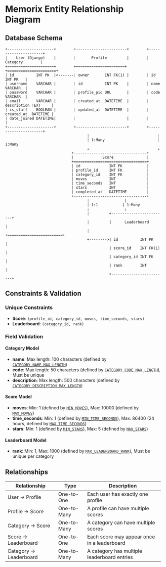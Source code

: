 # Memorix Entity Relationship Diagram

## Database Schema

```
+---------------------+        +-----------------------+        +----------------------+
|    User (Django)    |        |       Profile         |        |      Category        |
+=====================+        +======================+        +======================+
| id          INT PK  |<-------| owner       INT FK(1) |        | id          INT PK   |
| username    VARCHAR |        | id          INT PK    |        | name        VARCHAR  |
| password    VARCHAR |        | profile_pic URL       |        | code        VARCHAR  |
| email       VARCHAR |        | created_at  DATETIME  |        | description TEXT     |
| is_staff    BOOLEAN |        | updated_at  DATETIME  |        | created_at  DATETIME |
| date_joined DATETIME|        |                       |        |                      |
+---------------------+        +-----------------------+        +----------------------+
                                     |                               |
                                     | 1:Many                        | 1:Many
                                     ↓                               ↓
                              +---------------------------------+
                              |             Score               |
                              +=================================+
                              | id             INT PK           |
                              | profile_id     INT FK           |
                              | category_id    INT FK           |
                              | moves          INT              |
                              | time_seconds   INT              |
                              | stars          INT              |
                              | completed_at   DATETIME         |
                              +---------------------------------+
                                     |                |
                                     | 1:1           | 1:Many
                                     ↓                ↓
                                     |         +-------------------------+
                                     |         |      Leaderboard        |
                                     |         +=========================+
                                     +-------->| id          INT PK      |
                                               | score_id    INT FK(1)   |
                                               | category_id INT FK      |
                                               | rank        INT         |
                                               +-------------------------+
```

## Constraints & Validation

### Unique Constraints
- **Score**: `(profile_id, category_id, moves, time_seconds, stars)`
- **Leaderboard**: `(category_id, rank)`

### Field Validation

#### Category Model
- **name**: Max length: 100 characters (defined by [`CATEGORY_NAME_MAX_LENGTH`](e%3A%5Capi_drf%5Ccommon%5Cconstants.py))
- **code**: Max length: 50 characters (defined by [`CATEGORY_CODE_MAX_LENGTH`](e%3A%5Capi_drf%5Ccommon%5Cconstants.py)), Must be unique
- **description**: Max length: 500 characters (defined by [`CATEGORY_DESCRIPTION_MAX_LENGTH`](e%3A%5Capi_drf%5Ccommon%5Cconstants.py))

#### Score Model
- **moves**: Min: 1 (defined by [`MIN_MOVES`](e%3A%5Capi_drf%5Ccommon%5Cconstants.py)), Max: 10000 (defined by [`MAX_MOVES`](e%3A%5Capi_drf%5Ccommon%5Cconstants.py))
- **time_seconds**: Min: 1 (defined by [`MIN_TIME_SECONDS`](e%3A%5Capi_drf%5Ccommon%5Cconstants.py)), Max: 86400 (24 hours, defined by [`MAX_TIME_SECONDS`](e%3A%5Capi_drf%5Ccommon%5Cconstants.py))
- **stars**: Min: 1 (defined by [`MIN_STARS`](e%3A%5Capi_drf%5Ccommon%5Cconstants.py)), Max: 5 (defined by [`MAX_STARS`](e%3A%5Capi_drf%5Ccommon%5Cconstants.py))

#### Leaderboard Model
- **rank**: Min: 1, Max: 1000 (defined by [`MAX_LEADERBOARD_RANK`](e%3A%5Capi_drf%5Ccommon%5Cconstants.py)), Must be unique per category

## Relationships

| Relationship           | Type        | Description                                 |
| ---------------------- | ----------- | ------------------------------------------- |
| User → Profile         | One-to-One  | Each user has exactly one profile           |
| Profile → Score        | One-to-Many | A profile can have multiple scores          |
| Category → Score       | One-to-Many | A category can have multiple scores         |
| Score → Leaderboard    | One-to-One  | Each score may appear once in a leaderboard |
| Category → Leaderboard | One-to-Many | A category has multiple leaderboard entries |
